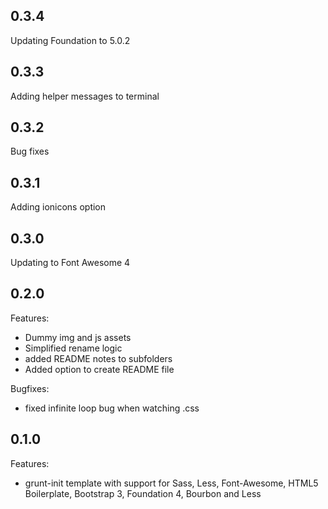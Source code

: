 ## 0.3.4
Updating Foundation to 5.0.2

## 0.3.3
Adding helper messages to terminal

## 0.3.2
Bug fixes

## 0.3.1
Adding ionicons option

## 0.3.0
Updating to Font Awesome 4

## 0.2.0

Features:

  - Dummy img and js assets
  - Simplified rename logic
  - added README notes to subfolders
  - Added option to create README file

Bugfixes:

  - fixed infinite loop bug when watching .css

## 0.1.0

Features:

  - grunt-init template with support for Sass, Less, Font-Awesome, HTML5 Boilerplate, Bootstrap 3, Foundation 4, Bourbon and Less